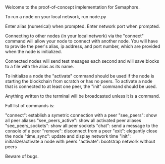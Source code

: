 Welcome to the proof-of-concept implementation for Semaphore.

To run a node on your local network, run node.py

Enter alias (numerical) when prompted. Enter network port when prompted.

Connecting to other nodes (in your local network) via the "connect" command will allow your node to connect with another node. You will have to provide the peer's alias, ip address, and port number, which are provided when the node is initialized.

Connected nodes will send test mesages each second and will save blocks to a file with the alias as its name.

To initialize a node the "activate" command should be used if the node is starting the blockchain from scratch or has no peers. To activate a node that is connected to at least one peer, the "init" command should be used.

Anything written to the terminal will be broadcasted unless it is a command.

Full list of commands is:

"connect": establish a symetric connection with a peer
"see_peers": show all peer aliases
"see_peers_active": show all activated peer aliases
"see_peers_sockets": show all peer sockets
"chat": send a message to the console of a peer
"remove": disconnect from a peer
"exit": elegantly close the node
"time_sync": update and display network time
"init": initialize/activate a node with peers
"activate": bootstrap network without peers

Beware of bugs.
